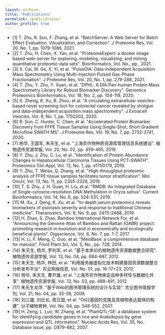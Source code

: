 ```yaml
---
layout: archive
title: "Publications"
permalink: /publications/
author_profile: true
---
```


* [1] T. Zhu, R. Sun, F. Zhang, et al. "BatchServer: A Web Server for Batch Effect Evaluation, Visualization, and Correction". J Proteome Res, Vol. 20, No. 1, pp. 1079-1086, 2021.
* [2] T. Zhu, H. Chen, X. Yan, et al. "ProteomeExpert: a docker image based web-server for exploring, modeling, visualizing, and mining quantitative proteomic data sets". Bioinformatics, Vol. No., pp., 2021.
* [3] X. Cai, W. Ge, X. Yi, et al. "PulseDIA: Data-Independent Acquisition Mass Spectrometry Using Multi-Injection Pulsed Gas-Phase Fractionation". J Proteome Res, Vol. 20, No. 1, pp. 279-288, 2021.
* [4] T. Zhu, Y. Zhu, Y. Xuan, et al. "DPHL: A DIA Pan-human Protein Mass Spectrometry Library for Robust Biomarker Discovery". Genomics Proteomics Bioinformatics, Vol. 18, No. 2, pp. 104-119, 2020.
* [5] X. Zheng, K. Xu, B. Zhou, et al. "A circulating extracellular vesicles-based novel screening tool for colorectal cancer revealed by shotgun and data-independent acquisition mass spectrometry". J Extracell Vesicles, Vol. 9, No. 1, pp. 1750202, 2020.
* [6] R. Sun, C. Hunter, C. Chen, et al. "Accelerated Protein Biomarker Discovery from FFPE Tissue Samples Using Single-Shot, Short Gradient Microflow SWATH MS". J Proteome Res, Vol. 19, No. 7, pp. 2732-2741, 2020.
* [7] 杨华, 王国军, 朱天生, et al. "上海农作物种质资源库管理信息系统建设". 植物遗传资源学报, Vol. 20, No. 02, pp. 459-465, 2019.
* [8] Y. Zhu, J. Zhu, C. Lu, et al. "Identification of Protein Abundance Changes in Hepatocellular Carcinoma Tissues Using PCT-SWATH". Proteomics Clin Appl, Vol. 13, No. 1, pp. e1700179, 2019.
* [9] Y. Zhu, T. Weiss, Q. Zhang, et al. "High-throughput proteomic analysis of FFPE tissue samples facilitates tumor stratification". Mol Oncol, Vol. 13, No. 11, pp. 2305-2328, 2019.
* [10] T. S. Zhu, J. H. Guan, H. Liu, et al. "RMDB: An Integrated Database of Single-cytosine-resolution DNA Methylation in Oryza sativa". Current Bioinformatics, Vol. 14, No. 6, pp. 524-531, 2019.
* [11] M. Xu, J. Deng, K. Xu, et al. "In-depth serum proteomics reveals biomarkers of psoriasis severity and response to traditional Chinese medicine". Theranostics, Vol. 9, No. 9, pp. 2475-2488, 2019.
* [12] H. Zhao, S. Zhao, Bamboo International Network For, et al. "Announcing the Genome Atlas of Bamboo and Rattan (GABR) project: promoting research in evolution and in economically and ecologically beneficial plants". Gigascience, Vol. 6, No. 7, pp. 1-7, 2017.
* [13] H. Li, F. Meng, C. Guo, et al. "MeioBase: a comprehensive database for meiosis". Front Plant Sci, Vol. 5, No., pp. 728, 2014.
* [14] 朱天生, 杨华, 罗利军, et al. "基于本体论的植物遗传资源数据整合研究". 植物遗传资源学报, Vol. 13, No. 04, pp. 684-687, 2012.
* [15] 朱天生, 杨华, 林田, et al. "利用服务器虚拟化技术构建基因资源数据整合分析发布平台". 农业网络信息, Vol. No. 01, pp. 16-17+23, 2012.
* [16] 杨华, 朱天生, 曹开雄, et al. "上海市农作物审定品种多样性与数据化共享". 植物遗传资源学报, Vol. 13, No. 03, pp. 488-491, 2012.
* [17] 朱天生龙萍. "基于Web的图书管理系统的设计与实现". 农业图书情报学刊, Vol. 21, No. 04, pp. 35-38, 2009.
* [18] 刘三雄, 刘灶长, 周立国, et al. "OsI2基因的克隆及其植物表达载体的构建". 分子植物育种, Vol. No. 04, pp. 548-552, 2007.
* [19] H. Zeng, L. Luo, W. Zhang, et al. "PlantQTL-GE: a database system for identifying candidate genes in rice and Arabidopsis by gene expression and QTL information". Nucleic Acids Res, Vol. 35, No. Database issue, pp. D879-882, 2007.
